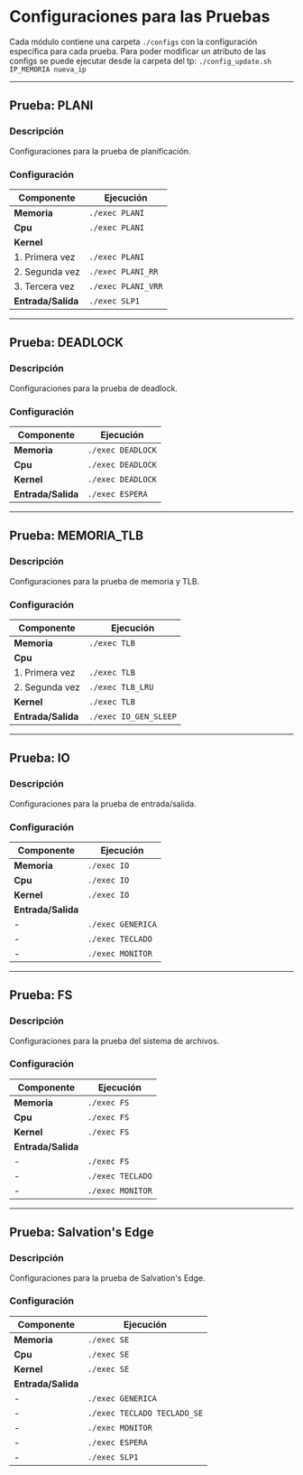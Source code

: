 # Configuraciones para las Pruebas

Cada módulo contiene una carpeta `./configs` con la configuración específica para cada prueba.
Para poder modificar un atributo de las configs se puede ejecutar desde la carpeta del tp:
 `./config_update.sh IP_MEMORIA nueva_ip`

---

## Prueba: PLANI

### Descripción
Configuraciones para la prueba de planificación.

### Configuración

| **Componente**   | **Ejecución**               |
|------------------|-----------------------------|
| **Memoria**      | `./exec PLANI`              |
| **Cpu**          | `./exec PLANI`              |
| **Kernel**       |                             |
| 1. Primera vez   | `./exec PLANI`              |
| 2. Segunda vez   | `./exec PLANI_RR`           |
| 3. Tercera vez   | `./exec PLANI_VRR`          |
| **Entrada/Salida** | `./exec SLP1`             |

---

## Prueba: DEADLOCK

### Descripción
Configuraciones para la prueba de deadlock.

### Configuración

| **Componente**   | **Ejecución**               |
|------------------|-----------------------------|
| **Memoria**      | `./exec DEADLOCK`           |
| **Cpu**          | `./exec DEADLOCK`           |
| **Kernel**       | `./exec DEADLOCK`           |
| **Entrada/Salida** | `./exec ESPERA`           |

---

## Prueba: MEMORIA_TLB

### Descripción
Configuraciones para la prueba de memoria y TLB.

### Configuración

| **Componente**   | **Ejecución**               |
|------------------|-----------------------------|
| **Memoria**      | `./exec TLB`                |
| **Cpu**          |                             |
| 1. Primera vez   | `./exec TLB`                |
| 2. Segunda vez   | `./exec TLB_LRU`            |
| **Kernel**       | `./exec TLB`                |
| **Entrada/Salida** | `./exec IO_GEN_SLEEP`     |

---

## Prueba: IO

### Descripción
Configuraciones para la prueba de entrada/salida.

### Configuración

| **Componente**   | **Ejecución**               |
|------------------|-----------------------------|
| **Memoria**      | `./exec IO`                 |
| **Cpu**          | `./exec IO`                 |
| **Kernel**       | `./exec IO`                 |
| **Entrada/Salida** |                           |
| -                | `./exec GENERICA`           |
| -                | `./exec TECLADO`            |
| -                | `./exec MONITOR`            |

---

## Prueba: FS

### Descripción
Configuraciones para la prueba del sistema de archivos.

### Configuración

| **Componente**   | **Ejecución**               |
|------------------|-----------------------------|
| **Memoria**      | `./exec FS`                 |
| **Cpu**          | `./exec FS`                 |
| **Kernel**       | `./exec FS`                 |
| **Entrada/Salida** |                           |
| -                | `./exec FS`                 |
| -                | `./exec TECLADO`            |
| -                | `./exec MONITOR`            |

---

## Prueba: Salvation's Edge

### Descripción
Configuraciones para la prueba de Salvation's Edge.

### Configuración

| **Componente**   | **Ejecución**               |
|------------------|-----------------------------|
| **Memoria**      | `./exec SE`                 |
| **Cpu**          | `./exec SE`                 |
| **Kernel**       | `./exec SE`                 |
| **Entrada/Salida** |                           |
| -                | `./exec GENERICA`           |
| -                | `./exec TECLADO TECLADO_SE` |
| -                | `./exec MONITOR`            |
| -                | `./exec ESPERA`             |
| -                | `./exec SLP1`               |
